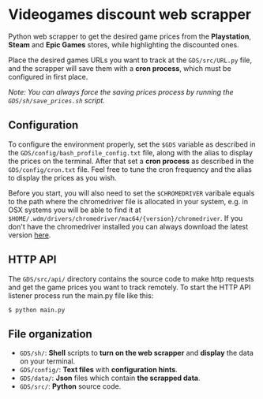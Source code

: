 Videogames discount web scrapper
===============================

Python web scrapper to get the desired game prices from the **Playstation**, **Steam** and **Epic Games** stores, while highlighting the discounted ones.

Place the desired games URLs you want to track at the ``GDS/src/URL.py`` file, and the scrapper will save them with a **cron process**, which must be configured in first place. 

*Note: You can always force the saving prices process by running the ``GDS/sh/save_prices.sh`` script.*

Configuration
----------------
To configure the environment properly, set the ``$GDS`` variable as described in the ``GDS/config/bash_profile_config.txt`` file, along with the alias to display the prices on the terminal. After that set a **cron process** as described in the ``GDS/config/cron.txt`` file. Feel free to tune the cron frequency and the alias to display the prices as you wish.

Before you start, you will also need to set the ``$CHROMEDRIVER`` varibale equals to the path where the chromedriver file is allocated in your system, e.g. in OSX systems you will be able to find it at ``$HOME/.wdm/drivers/chromedriver/mac64/{version}/chromedriver``. If you don't have the chromedriver installed you can always download the latest version [here](https://chromedriver.chromium.org/downloads).

HTTP API 
-----------
The ``GDS/src/api/`` directory contains the source code to make http requests and get the game prices you want to track remotely.
To start the HTTP API listener process run the main.py file like this:
```
$ python main.py
```

File organization
--------------------
* ``GDS/sh/``: **Shell** scripts to **turn on the web scrapper** and **display** the data on your terminal.
* ``GDS/config/``: **Text files** with **configuration hints**.
* ``GDS/data/``: **Json** files which contain **the scrapped data**.
* ``GDS/src/``: **Python** source code.
